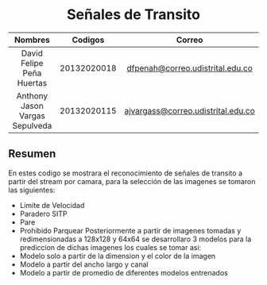 # <center>Señales de Transito<center>
| Nombres | Codigos | Correo |
|:------------------------------:|:-----------:|:----------------------------------:|
| David Felipe Peña Huertas | 20132020018 | dfpenah@correo.udistrital.edu.co |
| Anthony Jason Vargas Sepulveda | 20132020115 | ajvargass@correo.udistrital.edu.co |
    
## Resumen
En estes codigo se mostrara el reconocimiento de señales de transito a partir del stream por camara, para la selección de las imagenes se tomaron las siguientes:
* Limite de Velocidad
* Paradero SITP
* Pare
* Prohibido Parquear
Posteriormente a partir de imagenes tomadas y redimensionadas a 128x128 y 64x64 se desarrollaro 3 modelos para la prediccion de dichas imagenes los cuales se tomar asi:
* Modelo solo a partir de la dimension y el color de la imagen
* Modelo a partir del ancho largo y canal
* Modelo a partir de promedio de diferentes modelos entrenados
